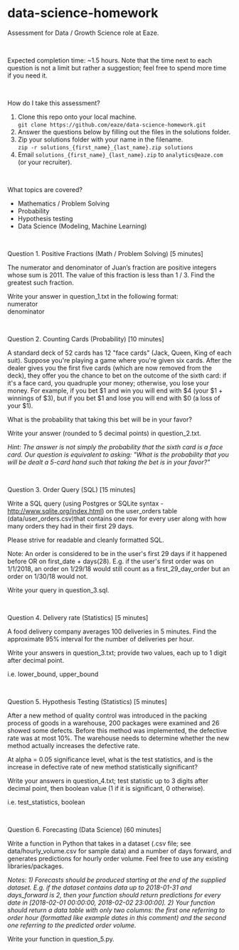# data-science-homework

Assessment for Data / Growth Science role at Eaze.

<br />

Expected completion time: ~1.5 hours. Note that the time next to each question is not a limit but rather a suggestion; feel free to spend more time if you need it.

<br />

How do I take this assessment?
  1. Clone this repo onto your local machine.  
      ```git clone https://github.com/eaze/data-science-homework.git```
  2. Answer the questions below by filling out the files in the solutions folder.  
  3. Zip your solutions folder with your name in the filename.  
      ```zip -r solutions_{first_name}_{last_name}.zip solutions```  
  4. Email ```solutions_{first_name}_{last_name}.zip``` to ```analytics@eaze.com``` (or your recruiter).
      
<br />

What topics are covered?
  - Mathematics / Problem Solving
  - Probability
  - Hypothesis testing
  - Data Science (Modeling, Machine Learning)

<br />

Question 1. Positive Fractions (Math / Problem Solving) [5 minutes]

The numerator and denominator of Juan’s fraction are positive integers whose 
sum is 2011. The value of this fraction is less than 1 / 3. Find the greatest
such fraction.

Write your answer in question_1.txt in the following format:  
numerator  
denominator

<br />

Question 2. Counting Cards (Probability) [10 minutes]

A standard deck of 52 cards has 12 "face cards" (Jack, Queen, King of each suit).
Suppose you're playing a game where you're given six cards. After the dealer gives
you the first five cards (which are now removed from the deck), they offer
you the chance to bet on the outcome of the sixth card: if it's a face card, you 
quadruple your money; otherwise, you lose your money. For example, if you bet $1 and 
win you will end with $4 (your $1 + winnings of $3), but if you bet $1 and lose you
will end with $0 (a loss of your $1).

What is the probability that taking this bet will be in your favor?

Write your answer (rounded to 5 decimal points) in question_2.txt.

*Hint: The answer is not simply the probability that the sixth card is a face card. Our question is equivalent to asking: "What is the probability that you will be dealt a 5-card hand such that taking the bet is in your favor?"*

<br />

Question 3. Order Query (SQL) [15 minutes]

Write a SQL query (using Postgres or SQLite syntax - http://www.sqlite.org/index.html) on the user_orders table (data/user_orders.csv)that contains one row for every user along with how many orders they had in their first 29 days.

Please strive for readable and cleanly formatted SQL.

Note: An order is considered to be in the user's first 29 days if it happened before OR on first_date + days(28). E.g. if the user's first order was on 1/1/2018, an order on 1/29/18 would still count as a first_29_day_order but an order on 1/30/18 would not.

Write your query in question_3.sql.

<br />

Question 4. Delivery rate (Statistics) [5 minutes]

A food delivery company averages 100 deliveries in 5 minutes. Find the approximate 95% interval for the number of deliveries per hour. 

Write your answers in question_3.txt; provide two values, each up to 1 digit after decimal point. 

i.e. lower_bound, upper_bound

<br />

Question 5. Hypothesis Testing (Statistics) [5 minutes]

After a new method of quality control was introduced in the packing process of goods in a warehouse,
200 packages were examined and 26 showed some defects. Before this method was implemented,
the defective rate was at most 10%. The warehouse needs to determine whether the new method actually increases the defective rate.

At alpha = 0.05 significance level, what is the test statistics, and is the increase in defective rate of new method statistically significant? 

Write your answers in question_4.txt; test statistic up to 3 digits after decimal point, then boolean value (1 if it is significant, 0 otherwise).

i.e. test_statistics, boolean

<br />

Question 6. Forecasting (Data Science) [60 minutes]

Write a function in Python that takes in a dataset (.csv file; see data/hourly_volume.csv for sample data)
and a number of days forward, and generates predictions for hourly
order volume. Feel free to use any existing libraries/packages.

*Notes: 1) Forecasts should be produced starting at the end of the supplied dataset. E.g. if the dataset contains data up to 2018-01-31 and days_forward is 2, then your function should return predictions for every date in [2018-02-01 00:00:00, 2018-02-02 23:00:00]. 2) Your function should return a data table with only two columns: the first one referring to order hour (formatted like example dates in this comment) and the second one referring to the predicted order volume.*

Write your function in question_5.py.

<br />

<br />
